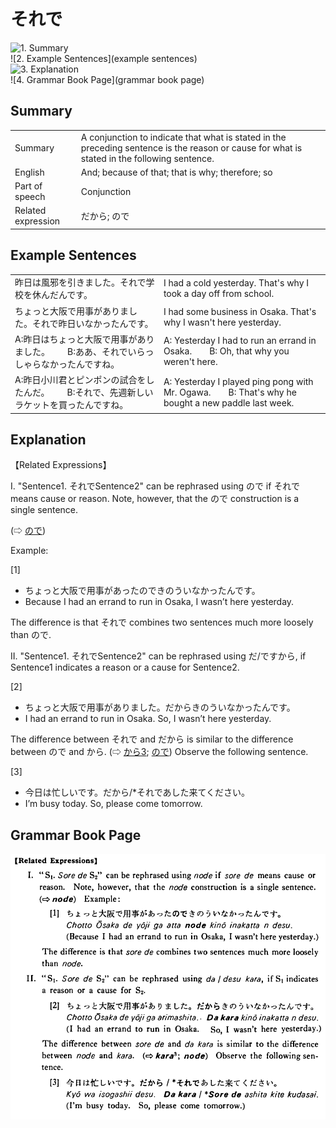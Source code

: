 # それで

![1. Summary](summary)<br>
![2. Example Sentences](example sentences)<br>
![3. Explanation](explanation)<br>
![4. Grammar Book Page](grammar book page)<br>


## Summary

<table><tr>   <td>Summary</td>   <td>A conjunction to indicate that what is stated in the preceding sentence is the reason or cause for what is stated in the following sentence.</td></tr><tr>   <td>English</td>   <td>And; because of that; that is why; therefore; so</td></tr><tr>   <td>Part of speech</td>   <td>Conjunction</td></tr><tr>   <td>Related expression</td>   <td>だから; ので</td></tr></table>

## Example Sentences

<table><tr>   <td>昨日は風邪を引きました。それで学校を休んだんです。</td>   <td>I had a cold yesterday. That's why I took a day off from school.</td></tr><tr>   <td>ちょっと大阪で用事がありました。それで昨日いなかったんです。</td>   <td>I had some business in Osaka. That's why I wasn't here yesterday.</td></tr><tr>   <td>A:昨日はちょっと大阪で用事がありました。  B:ああ、それでいらっしゃらなかったんですね。</td>   <td>A: Yesterday I had to run an errand in Osaka.&emsp;&emsp;B: Oh, that why you weren't here.</td></tr><tr>   <td>A:昨日小川君とピンポンの試合をしたんだ。  B:それで、先週新しいラケットを買ったんですね。</td>   <td>A: Yesterday I played ping pong with Mr. Ogawa.&emsp;&emsp;B: That's why he bought a new paddle last week.</td></tr></table>

## Explanation

<p>【Related Expressions】</p>  <p>I. "Sentence1. <span class="cloze">それで</span>Sentence2" can be rephrased using ので if <span class="cloze">それで</span> means cause or reason. Note, however, that the ので construction is a single sentence.</p>  <p>(⇨ <a href="#㊦ ので">ので</a>) </p>  <p>Example:</p>  <p>[1]</p> <ul> <li>ちょっと大阪で用事があったのできのういなかったんです。</li> <li>Because I had an errand to run in Osaka, I wasn’t here yesterday.</li> </ul>  <p>The difference is that <span class="cloze">それで</span> combines two sentences much more loosely than ので.</p>  <p>II. "Sentence1. <span class="cloze">それで</span>Sentence2" can be rephrased using だ/ですから, if Sentence1 indicates a reason or a cause for Sentence2.</p>  <p>[2]</p> <ul> <li>ちょっと大阪で用事がありました。だからきのういなかったんです。</li> <li>I had an errand to run in Osaka. So, I wasn’t here yesterday.</li> </ul>  <p>The difference between <span class="cloze">それで</span> and だから is similar to the difference between ので and から. (⇨ <a href="#㊦ から (3)">から3</a>; <a href="#㊦ ので">ので</a>) Observe the following sentence.</p>  <p>[3]</p> <ul> <li>今日は忙しいです。だから/*<span class="cloze">それで</span>あした来てください。</li> <li>I’m busy today. So, please come tomorrow.</li> </ul>

## Grammar Book Page

![](../img/Basicそれで.png)

